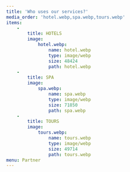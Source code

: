 ```yaml
---
title: 'Who uses our services?'
media_order: 'hotel.webp,spa.webp,tours.webp'
items:
    -
        title: HOTELS
        image:
            hotel.webp:
                name: hotel.webp
                type: image/webp
                size: 48424
                path: hotel.webp
    -
        title: SPA
        image:
            spa.webp:
                name: spa.webp
                type: image/webp
                size: 71850
                path: spa.webp
    -
        title: TOURS
        image:
            tours.webp:
                name: tours.webp
                type: image/webp
                size: 49714
                path: tours.webp
menu: Partner
---
```


